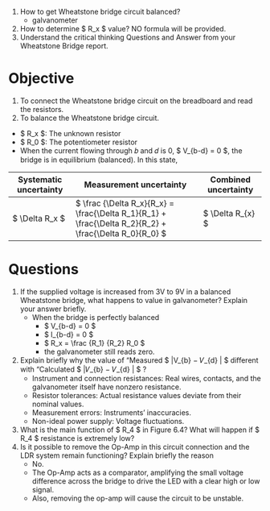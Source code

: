 1. How to get Wheatstone bridge circuit balanced?
    - galvanometer
2. How to determine $ R_x $ value? NO formula will be provided.
3. Understand the critical thinking Questions and Answer from your Wheatstone Bridge report.

# Objective
1. To connect the Wheatstone bridge circuit on the breadboard and read the resistors.
2. To balance the Wheatstone bridge circuit.

- $ R_x $: The unknown resistor
- $ R_0 $: The potentiometer resistor
- When the current flowing through 𝑏 and 𝑑 is 0, $ V_{b-d} = 0 $, the bridge is in equilibrium (balanced). In this
state,

|Systematic uncertainty|Measurement uncertainty|Combined uncertainty|
|---|---|---|
|$ \Delta R_x $|$ \frac {\Delta R_x}{R_x} = \frac{\Delta R_1}{R_1} + \frac{\Delta R_2}{R_2} + \frac{\Delta R_0}{R_0} $|$ \Delta R_{x} $|

# Questions
1. If the supplied voltage is increased from 3V to 9V in a balanced Wheatstone bridge, what happens to value in galvanometer? Explain your answer briefly.
    - When the bridge is perfectly balanced
        - $ V_{b-d} = 0 $
        - $ I_{b-d} = 0 $
        - $ R_x = \frac {R_1} {R_2} R_0 $
        - the galvanometer still reads zero.
2. Explain briefly why the value of “Measured $ |V_{b} − 𝑉_{d} | $ different with “Calculated $ |𝑉_{b} − 𝑉_{d} | $ ?
    - Instrument and connection resistances: Real wires, contacts, and the galvanometer itself have nonzero resistance.
    - Resistor tolerances: Actual resistance values deviate from their nominal values.
    - Measurement errors: Instruments’ inaccuracies.
    - Non-ideal power supply: Voltage fluctuations.
3. What is the main function of $ R_4 $ in Figure 6.4? What will happen if $ R_4 $ resistance is extremely low?
4. Is it possible to remove the Op-Amp in this circuit connection and the LDR system remain functioning? Explain briefly the reason
    - No.
    - The Op-Amp acts as a comparator, amplifying the small voltage difference across the bridge to drive the LED with a clear high or low signal. 
    - Also, removing the op-amp will cause the circuit to be unstable.